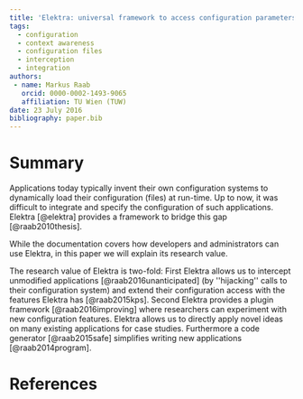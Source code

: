 ```yaml
---
title: 'Elektra: universal framework to access configuration parameters'
tags:
  - configuration
  - context awareness
  - configuration files
  - interception
  - integration
authors:
 - name: Markus Raab
   orcid: 0000-0002-1493-9065
   affiliation: TU Wien (TUW)
date: 23 July 2016
bibliography: paper.bib
---
```


# Summary

Applications today typically invent their own configuration systems to dynamically load their configuration (files) at run-time.
Up to now, it was difficult to integrate and specify the configuration of such applications.
Elektra [@elektra] provides a framework to bridge this gap [@raab2010thesis].

While the documentation covers how developers and administrators can use Elektra, in this paper we will explain
its research value.

The research value of Elektra is two-fold:
First Elektra allows us to intercept unmodified applications [@raab2016unanticipated] (by ''hijacking'' calls to their configuration system)  and extend their configuration access with the features Elektra has [@raab2015kps].
Second Elektra provides a plugin framework [@raab2016improving] where researchers can experiment with new configuration features.
Elektra allows us to directly apply novel ideas on many existing applications for case studies.
Furthermore a code generator [@raab2015safe] simplifies writing new applications [@raab2014program].

# References

